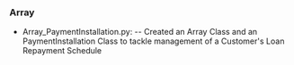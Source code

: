 ### Array
- Array_PaymentInstallation.py:
  -- Created an Array Class and an PaymentInstallation Class to tackle management of a Customer's Loan Repayment Schedule

